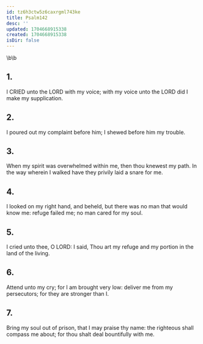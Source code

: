 ```yaml
---
id: tz6h3ctw5z6caxrgml743ke
title: Psalm142
desc: ''
updated: 1704668915338
created: 1704668915338
isDir: false
---
```

\b\b
## 1.
I CRIED unto the LORD with my voice; with my voice unto the LORD did I make my supplication.
## 2.
I poured out my complaint before him; I shewed before him my trouble.
## 3.
When my spirit was overwhelmed within me, then thou knewest my path.  In the way wherein I walked have they privily laid a snare for me.
## 4.
I looked on my right hand, and beheld, but there was no man that would know me: refuge failed me; no man cared for my soul.
## 5.
I cried unto thee, O LORD: I said, Thou art my refuge and my portion in the land of the living.
## 6.
Attend unto my cry; for I am brought very low: deliver me from my persecutors; for they are stronger than I.
## 7.
Bring my soul out of prison, that I may praise thy name: the righteous shall compass me about; for thou shalt deal bountifully with me.
